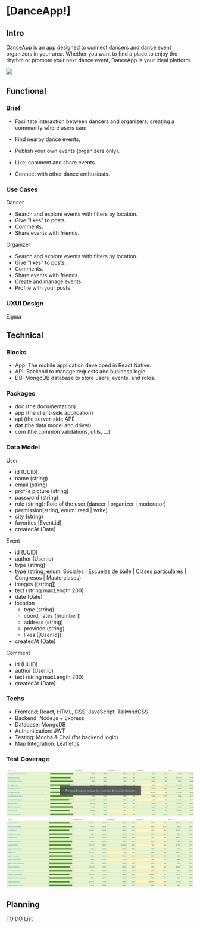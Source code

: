 # [DanceApp!]

## Intro

DanceApp is an app designed to connect dancers and dance event organizers in your area. Whether you want to find a place to enjoy the rhythm or promote your next dance event, DanceApp is your ideal platform.

![](https://i.gifer.com/xz.gif)

## Functional

### Brief

- Facilitate interaction between dancers and organizers, creating a community where users can:

- Find nearby dance events.
- Publish your own events (organizers only).
- Like, comment and share events.
- Connect with other dance enthusiasts.

### Use Cases

Dancer

- Search and explore events with filters by location.
- Give "likes" to posts.
- Comments.
- Share events with friends.

Organizer

- Search and explore events with filters by location.
- Give "likes" to posts.
- Comments.
- Share events with friends.
- Create and manage events.
- Profile with your posts

### UXUI Design

[Figma](https://figma.com)

## Technical

### Blocks

- App: The mobile application developed in React Native.
- API: Backend to manage requests and business logic.
- DB: MongoDB database to store users, events, and roles.

### Packages

- doc (the documentation)
- app (the client-side application)
- api (the server-side API)
- dat (the data model and driver)
- com (the common validations, utils, ...)

### Data Model

User

- id (UUID)
- name (string)
- email (string)
- profile picture (string)
- password (string)
- role (string): Role of the user (dancer | organizer | moderator)
- permission(string, enum: read | write)
- city (string)
- favorites [Event.id]
- createdAt (Date)

Event

- id (UUID)
- author (User.id)
- type (string)
- type (string, enum: Sociales | Escuelas de baile | Clases particulares | Congresos | Masterclases)
- images ([string])
- text (string maxLength 200)
- date (Date)
- location
  - type (string)
  - coordinates ([number])
  - address (string)
  - province (string)
  - likes ([User.id])
- createdAt (Date)

Comment

- id (UUID)
- author (User.id)
- text (string maxLength 200)
- createdAt (Date)

### Techs

- Frontend: React, HTML, CSS, JavaScript, TailwindCSS
- Backend: Node.js + Express
- Database: MongoDB
- Authentication: JWT
- Testing: Mocha & Chai (for backend logic)
- Map Integration: Leaflet.js

### Test Coverage

![alt text](image.png)
![alt text](image-1.png)

## Planning

[TO DO List](https://github.com/b00tc4mp/isdi-bootcamp-202409/issues/233)
